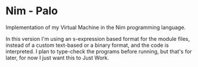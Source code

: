 # Nim - Palo

Implementation of my Virtual Machine in the Nim programming language.

In this version I'm using an s-expression based format for the module files, instead of a custom text-based or a binary format, and the code is interpreted. I plan to type-check the programs before running, but that's for later, for now I just want this to Just Work.
